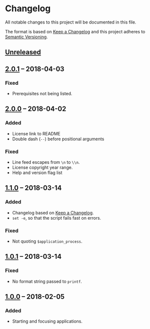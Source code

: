 Changelog
=========

All notable changes to this project will be documented in this file.

The format is based on [Keep a Changelog] and this project adheres to [Semantic
Versioning].


[Unreleased]
------------


[2.0.1] – 2018-04-03
--------------------

### Fixed

- Prerequisites not being listed.


[2.0.0] – 2018-04-02
--------------------

### Added

- License link to README
- Double dash (`--`) before positional arguments

### Fixed

- Line feed escapes from `\n` to `\\n`.
- License copyright year range.
- Help and version flag list


[1.1.0] – 2018-03-14
--------------------

### Added

- Changelog based on [Keep a Changelog].
- `set -e`, so that the script fails fast on errors.

### Fixed

- Not quoting `$application_process`.


[1.0.1] – 2018-03-14
--------------------

### Fixed

- No format string passed to `printf`.


[1.0.0] – 2018-02-05
--------------------

### Added

- Starting and focusing applications.


[Keep a Changelog]: http://keepachangelog.com/en/1.0.0/
[Semantic Versioning]: http://semver.org/spec/v2.0.0.html
[Unreleased]:
  https://github.com/henrik-leppa/start-or-focus/compare/2.0.1...HEAD
[2.0.1]: https://github.com/henrik-leppa/start-or-focus/compare/2.0.0...2.0.1
[2.0.0]: https://github.com/henrik-leppa/start-or-focus/compare/1.1.0...2.0.0
[1.1.0]: https://github.com/henrik-leppa/start-or-focus/compare/1.0.1...1.1.0
[1.0.1]: https://github.com/henrik-leppa/start-or-focus/compare/1.0.0...1.0.1
[1.0.0]:
  https://github.com/henrik-leppa/start-or-focus/compare/26ba0fa2dc85059609fa88e4b52decf21796bf8d...1.0.0
